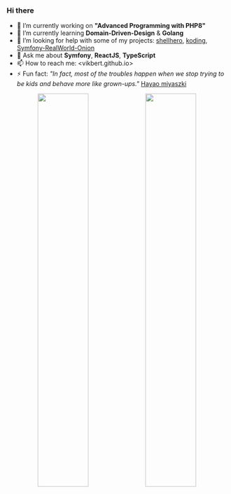### Hi there

- 🔭 I’m currently working on **"Advanced Programming with PHP8"**
- 🌱 I’m currently learning **Domain-Driven-Design** & **Golang**
- 🤔 I’m looking for help with some of my projects: [shellhero](https://github.com/vikbert/shellhero), [koding](https://github.com/vikbert/koding), [Symfony-RealWorld-Onion](https://github.com/vikbert/symfony-realworld-onion)
- 💬 Ask me about **Symfony**, **ReactJS**, **TypeScript**
- 📫 How to reach me: <vikbert.github.io>
- ⚡ Fun fact: _"In fact, most of the troubles happen when we stop trying to be kids and behave more like grown-ups."_ [Hayao miyaszki](https://de.wikipedia.org/wiki/Hayao_Miyazaki)

<p align="center">
  <img width="48%" src="https://github-readme-stats.vercel.app/api?username=vikbert&show_icons=true&theme=gruvbox" />
  <img width="48%" src="https://github-readme-streak-stats.herokuapp.com/?user=vikbert&theme=gruvbox" />
</p>
